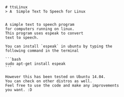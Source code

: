     # ttsLinux
    > A  Simple Text To Speech for Linux


    A simple text to speech program
    for computers running on linux.
    This program uses espeak to convert
    text to speech.

    You can install `espeak` in ubuntu by typing the
    following command in the terminal

    ```bash
    sudo apt-get install espeak
    ```

    However this has been tested on Ubuntu 14.04.
    You can check on other distros as well.
    Feel free to use the code and make any improvements
    you want. :D
